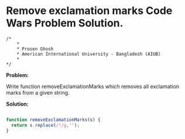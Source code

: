 # Remove exclamation marks Code Wars Problem Solution.

```
/*
    *
    * Prosen Ghosh
    * American International University - Bangladesh (AIUB)
    *
*/
```

**Problem:**

Write function removeExclamationMarks which removes all exclamation marks from a given string.

**Solution:**

```javascript

function removeExclamationMarks(s) {
  return s.replace(/!/g,'');
}

```

